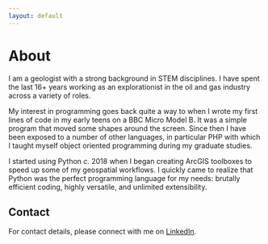 ```yaml
---
layout: default
---
```


# About

I am a geologist with a strong background in STEM disciplines. I have spent the last 16+ years working as an explorationist in the oil and gas industry across a variety of roles.

My interest in programming goes back quite a way to when I wrote my first lines of code in my early teens on a BBC Micro Model B. It was a simple program that moved some shapes around the screen. Since then I have been exposed to a number of other languages, in particular PHP with which I taught myself object oriented programming during my graduate studies.

I started using Python _c._ 2018 when I began creating ArcGIS toolboxes to speed up some of my geospatial workflows. I quickly came to realize that Python was the perfect programming language for my needs: brutally efficient coding, highly versatile, and unlimited extensibility.

## Contact

For contact details, please connect with me on [LinkedIn](https://www.linkedin.com/in/domenico-lodola).



